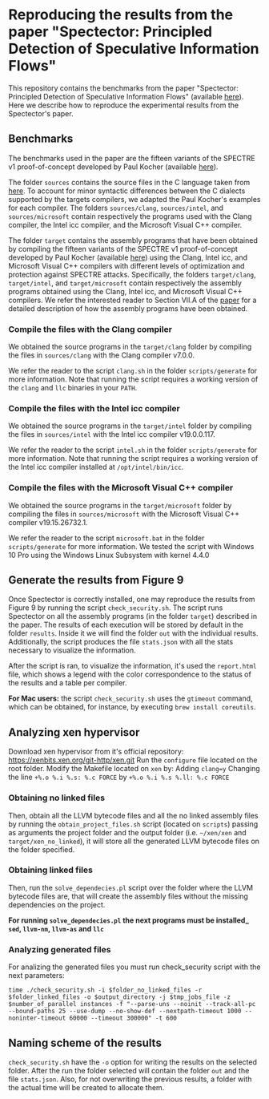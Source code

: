 # Reproducing the results from the paper "Spectector: Principled Detection of Speculative Information Flows"

This repository contains the benchmarks from the paper "Spectector:
Principled Detection of Speculative Information Flows" (available
[here](https://spectector.github.io/papers/spectector.pdf)). Here we
describe how to reproduce the experimental results from the
Spectector's paper.

## <a name="benchmarks"></a> Benchmarks

The benchmarks used in the paper are the fifteen variants of the
SPECTRE v1 proof-of-concept developed by Paul Kocher (available
[here](https://www.paulkocher.com/doc/MicrosoftCompilerSpectreMitigation.html)).

The folder `sources` contains the source files in the C language taken
from
[here](https://www.paulkocher.com/doc/MicrosoftCompilerSpectreMitigation.html).
To account for minor syntactic differences between the C dialects
supported by the targets compilers, we adapted the Paul Kocher's
examples for each compiler.  The folders `sources/clang`,
`sources/intel`, and `sources/microsoft` contain respectively the
programs used with the Clang compiler, the Intel icc compiler, and the
Microsoft Visual C++ compiler.

The folder `target` contains the assembly programs that have been
obtained by compiling the fifteen variants of the SPECTRE v1
proof-of-concept developed by Paul Kocher (available
[here](https://www.paulkocher.com/doc/MicrosoftCompilerSpectreMitigation.html))
using the Clang, Intel icc, and Microsoft Visual C++ compilers with
different levels of optimization and protection against SPECTRE
attacks. Specifically, the folders `target/clang`, `target/intel`, and
`target/microsoft` contain respectively the assembly programs obtained
using the Clang, Intel icc, and Microsoft Visual C++ compilers. We
refer the interested reader to Section VII.A of the
[paper](https://spectector.github.io/papers/spectector.pdf) for a
detailed description of how the assembly programs have been obtained.

### Compile the files with the Clang compiler

We obtained the source programs in the `target/clang` folder by
compiling the files in `sources/clang` with the Clang compiler v7.0.0.

We refer the reader to the script `clang.sh` in the folder
`scripts/generate` for more information. Note that running the script requires
a working version of the `clang` and `llc` binaries in your `PATH`.

### Compile the files with the Intel icc compiler

We obtained the source programs in the `target/intel` folder by
compiling the files in `sources/intel` with the Intel icc compiler
v19.0.0.117.

We refer the reader to the script `intel.sh` in the folder
`scripts/generate` for more information. Note that running the script requires
a working version of the Intel icc compiler installed at
`/opt/intel/bin/icc`.

### Compile the files with the Microsoft Visual C++ compiler

We obtained the source programs in the `target/microsoft` folder by
compiling the files in `sources/microsoft` with the Microsoft Visual
C++ compiler v19.15.26732.1.

We refer the reader to the script `microsoft.bat` in the
folder `scripts/generate` for more information. We tested the script with
Windows 10 Pro using the Windows Linux Subsystem with kernel 4.4.0



## Generate the results from Figure 9

Once Spectector is correctly installed, one may reproduce the results
from Figure 9 by running the script `check_security.sh`.  The script
runs Spectector on all the assembly programs (in the folder `target`)
described in the paper.  The results of each execution will be stored
by default in the folder `results`. Inside it we will find the folder
`out` with the individual results.  Additionally, the script produces
the file `stats.json` with all the stats necessary to visualize the
information.

After the script is ran, to visualize the information, it's used the
`report.html` file, which shows a legend with the color correspondence
to the status of the results and a table per compiler.

 **For Mac users:** the script `check_security.sh` uses the `gtimeout`
 command, which can be obtained, for instance, by executing `brew
 install coreutils`.

## Analyzing xen hypervisor

Download xen hypervisor from it's official repository:
https://xenbits.xen.org/git-http/xen.git Run the `configure` file
located on the root folder.  Modify the Makefile located on `xen` by:
Adding `clang=y` Changing the line `+%.o %.i %.s: %.c FORCE` by `+%.o
%.i %.s %.ll: %.c FORCE`

### Obtaining no linked files

Then, obtain all the LLVM bytecode files and all the no linked
assembly files by running the `obtain_project_files.sh` script
(located on `scripts`) passing as arguments the project folder and the
output folder (i.e. `~/xen/xen` and `target/xen_no_linked`), it will
store all the generated LLVM bytecode files on the folder specified.

### Obtaining linked files

Then, run the `solve_dependecies.pl` script over the folder where the
LLVM bytecode files are, that will create the assembly files without
the missing dependencies on the project.

**For running `solve_dependecies.pl` the next programs must be
installed_ `sed`, `llvm-nm`, `llvm-as` and `llc`**

### Analyzing generated files

For analizing the generated files you must run check_security script
with the next parameters:

`time ./check_security.sh -i $folder_no_linked_files -r
$folder_linked_files -o $output_directory -j $tmp_jobs_file -z
$number_of_parallel instances -f "--parse-uns --noinit --track-all-pc
--bound-paths 25 --use-dump --no-show-def --nextpath-timeout 1000
--noninter-timeout 60000 --timeout 300000" -t 600`

## Naming scheme of the results

`check_security.sh` have the `-o` option for writing the results on
the selected folder.  After the run the folder selected will contain
the folder `out` and the file `stats.json`.  Also, for not overwriting
the previous results, a folder with the actual time will be created to
allocate them.

